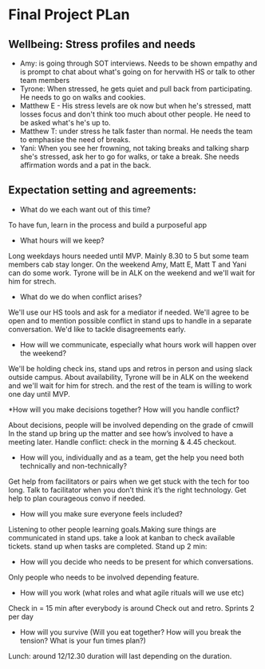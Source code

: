 # Final Project PLan

## Wellbeing: Stress profiles and needs
* Amy:  is going through SOT interviews.  Needs to be shown empathy and is prompt to chat about what's going on for hervwith HS or talk to other team members
* Tyrone: When stressed, he gets quiet and pull back from participating. He needs to go on  walks and cookies.
* Matthew E -  His stress levels are ok now but when he's stressed,  matt losses focus and don't think too much about other people. He need to be asked what's he's up to.
* Matthew T: under stress he talk faster than normal. He needs the team  to emphasise the need of breaks.
* Yani: When you see her frowning, not taking breaks and talking sharp she's stressed, ask her to go for walks, or take a break. She needs affirmation words and a pat in the back.

## Expectation setting and agreements:

* What do we each want out of this time? 

To have fun, learn in the process and build a purposeful app

* What hours will we keep?

Long weekdays hours needed until MVP. Mainly 8.30 to 5 but some team members cab stay longer. On the weekend Amy, Matt E, Matt T and Yani can do some work. Tyrone will be in ALK on the weekend and we'll wait for him for strech.

* What do we do when conflict arises?

We'll use our HS tools and ask for a mediator if needed. We'll agree to be open and to mention possible conflict in stand ups to handle in a separate conversation. We'd like to tackle disagreements early.

* How will we communicate, especially what hours work will happen over the weekend?

We'll be holding check ins, stand ups and retros in person and using slack outside campus. About availability, Tyrone will be in ALK on the weekend and we'll wait for him for strech. and the rest of the team is willing to work one day until MVP.  


 *How will you make decisions together? How will you handle conflict?

About decisions, people will be involved depending on the grade of cmwill  In the stand up bring up the matter and see how’s involved to have a meeting later.
Handle conflict: check in the morning & 4.45 checkout.
 
* How will you, individually and as a team, get the help you need both technically and 
non-technically?

Get help from facilitators  or pairs when we get stuck with the tech for too long. Talk to facilitator when you don’t think it’s the right technology.  Get help 
to plan courageous convo if needed.

* How will you make sure everyone feels included?

Listening to other people learning goals.Making sure things are communicated in stand ups. take a look at kanban to check available tickets. stand up when tasks are completed. Stand up 2 min: 


* How will you decide who needs to be present for which conversations. 

Only people who needs to be involved depending feature.


* How will you work (what roles and what agile rituals will we use etc)

Check in = 15 min after everybody is around
Check out and retro. Sprints  2 per day


* How will you survive (Will you eat together? How will you break the tension? What is your fun times plan?)

 Lunch:  around 12/12.30 duration will last depending on the duration.
